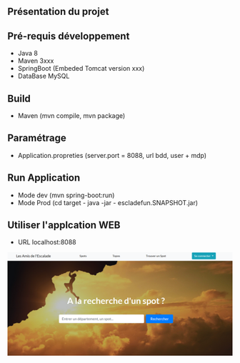 

## Présentation du projet



## Pré-requis développement

- Java 8
- Maven 3xxx
- SpringBoot (Embeded Tomcat version xxx)
- DataBase MySQL

## Build

- Maven (mvn compile, mvn package)

## Paramétrage

- Application.propreties (server.port = 8088, url bdd, user + mdp)

## Run Application

- Mode dev (mvn spring-boot:run)
- Mode Prod (cd target - java -jar - escladefun.SNAPSHOT.jar)

## Utiliser l'applcation WEB

- URL localhost:8088

![Page d'accueil Escalade](https://github.com/LaetitiaPa/escaladeOpenclassrooms/blob/master/doc/home-escalade.png)

